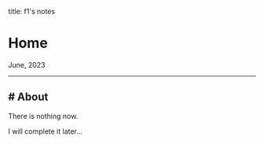 title: f1's notes

# Home

June, 2023

---

## # About

There is nothing now.

I will complete it later...
